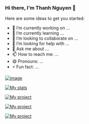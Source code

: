 ### Hi there, I'm Thanh Nguyen 👋

Here are some ideas to get you started:

- 🔭 I’m currently working on ...
- 🌱 I’m currently learning ...
- 👯 I’m looking to collaborate on ...
- 🤔 I’m looking for help with ...
- 💬 Ask me about ...
- 📫 How to reach me: ...
- 😄 Pronouns: ...
- ⚡ Fun fact: ...

[![image](https://img.shields.io/badge/WhatsApp-25D366?style=for-the-badge&logo=whatsapp&logoColor=white)](https://www.google.com.vn)

[![My stats](https://github-readme-stats.vercel.app/api?username=thanhqng1510&hide=prs&count_private=true&show_icons=true&theme=tokyonight)](https://github.com/anuraghazra/github-readme-stats)

[![My project](https://github-readme-stats.vercel.app/api/pin/?username=thanhqng1510&repo=Algorithm)](https://github.com/anuraghazra/github-readme-stats)

[![My project](https://github-readme-stats.vercel.app/api/pin/?username=thanhqng1510&repo=BigNum)](https://github.com/anuraghazra/github-readme-stats)

[![My project](https://github-readme-stats.vercel.app/api/pin/?username=thanhqng1510&repo=FileServer)](https://github.com/anuraghazra/github-readme-stats)
